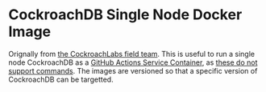 # CockroachDB Single Node Docker Image
Orignally from [the CockroachLabs field team](https://github.com/cockroachlabs-field/cockroachdb-single-node). This is useful to run a single node CockroachDB as a [GitHub Actions Service Container](https://docs.github.com/en/actions/using-containerized-services/about-service-containers), as [these do not support commands](https://github.com/orgs/community/discussions/52675). The images are versioned  so that a specific version of CockroachDB can be targetted.

